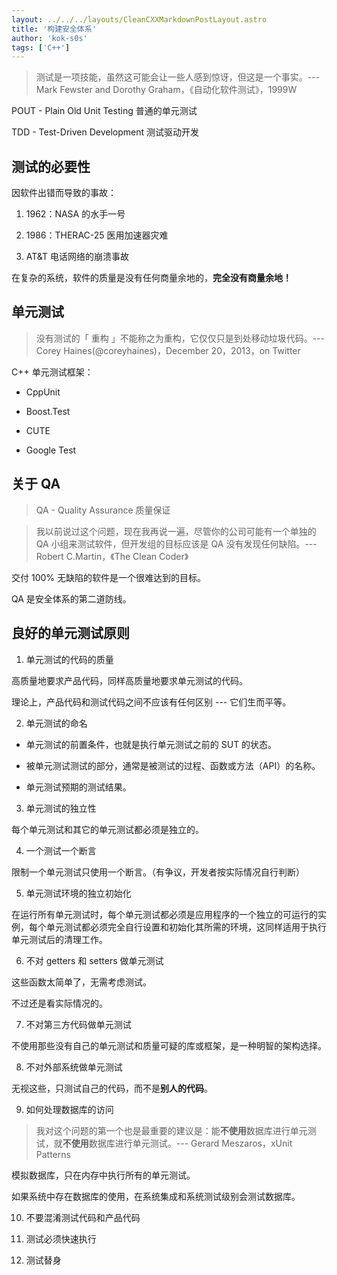 ```yaml
---
layout: ../../../layouts/CleanCXXMarkdownPostLayout.astro
title: '构建安全体系'
author: 'kok-s0s'
tags: ['C++']
---
```


> 测试是一项技能，虽然这可能会让一些人感到惊讶，但这是一个事实。--- Mark Fewster and Dorothy Graham，《自动化软件测试》，1999W

POUT - Plain Old Unit Testing 普通的单元测试

TDD - Test-Driven Development 测试驱动开发

## 测试的必要性

因软件出错而导致的事故：

1. 1962：NASA 的水手一号

2. 1986：THERAC-25 医用加速器灾难

3. AT&T 电话网络的崩溃事故

在复杂的系统，软件的质量是没有任何商量余地的，**完全没有商量余地！**

## 单元测试

> 没有测试的「 重构 」不能称之为重构，它仅仅只是到处移动垃圾代码。--- Corey Haines(@coreyhaines)，December 20，2013，on Twitter

C++ 单元测试框架：

- CppUnit

- Boost.Test

- CUTE

- Google Test

## 关于 QA

> QA - Quality Assurance 质量保证

> 我以前说过这个问题，现在我再说一遍，尽管你的公司可能有一个单独的 QA 小组来测试软件，但开发组的目标应该是 QA 没有发现任何缺陷。--- Robert C.Martin，《The Clean Coder》

交付 100% 无缺陷的软件是一个很难达到的目标。

QA 是安全体系的第二道防线。

## 良好的单元测试原则

1. 单元测试的代码的质量

高质量地要求产品代码，同样高质量地要求单元测试的代码。

理论上，产品代码和测试代码之间不应该有任何区别 --- 它们生而平等。

2. 单元测试的命名

- 单元测试的前置条件，也就是执行单元测试之前的 SUT 的状态。

- 被单元测试测试的部分，通常是被测试的过程、函数或方法（API）的名称。

- 单元测试预期的测试结果。

3. 单元测试的独立性

每个单元测试和其它的单元测试都必须是独立的。

4. 一个测试一个断言

限制一个单元测试只使用一个断言。（有争议，开发者按实际情况自行判断）

5. 单元测试环境的独立初始化

在运行所有单元测试时，每个单元测试都必须是应用程序的一个独立的可运行的实例，每个单元测试都必须完全自行设置和初始化其所需的环境，这同样适用于执行单元测试后的清理工作。

6. 不对 getters 和 setters 做单元测试

这些函数太简单了，无需考虑测试。

不过还是看实际情况的。

7. 不对第三方代码做单元测试

不使用那些没有自己的单元测试和质量可疑的库或框架，是一种明智的架构选择。

8. 不对外部系统做单元测试

无视这些，只测试自己的代码，而不是**别人的代码**。

9. 如何处理数据库的访问

> 我对这个问题的第一个也是最重要的建议是：能**不使用**数据库进行单元测试，就**不使用**数据库进行单元测试。--- Gerard Meszaros，xUnit Patterns

模拟数据库，只在内存中执行所有的单元测试。

如果系统中存在数据库的使用，在系统集成和系统测试级别会测试数据库。

10. 不要混淆测试代码和产品代码

11. 测试必须快速执行

12. 测试替身
